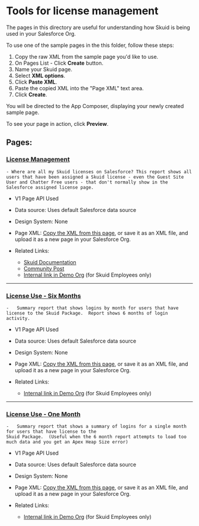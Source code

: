 # Tools for license management

The pages in this directory are useful for understanding how Skuid is being used in your Salesforce Org. 

To use one of the sample pages in the this folder, follow these steps:

1. Copy the raw XML from the sample page you'd like to use.
2. On Pages List - Click **Create** button.
3. Name your Skuid page.
5. Select **XML options**.
6. Click **Paste XML**.
7. Paste the copied XML into the "Page XML" text area.
8. Click **Create**.

You will be directed to the App Composer, displaying your newly created sample page.

To see your page in action, click **Preview**.


## Pages: 

### <a href="LicenseManagement.xml" download="LicenseManagement.xml">License Management </a>  
    - Where are all my Skuid licenses on Salesforce? This report shows all users that have been assigned a Skuid license - even the Guest Site User and Chatter Free users - that don't normally show in the Salesforce assigned license page. 

   -  V1 Page API Used
   -  Data source: Uses default Salesforce data source
   -  Design System: None 
   - Page XML:  [Copy the XML from this page](LicenseManagement.xml), or save it as an XML file, and upload it as a new page in your Salesforce Org.  

   - Related Links:  
      - [Skuid Documentation](https://docs.skuid.com/latest/en/skuid/deploy/salesforce/user-access/#skuid-sample-page-license-management)
      - [Community Post](https://community.skuid.com/skuid/topics/the-users-show-2-users-and-4-licenses-but-none-available)
      - [Internal link in Demo Org](https://skuid-demo--skuid.na37.visual.force.com/apex/skuid__ui?page=ApprovalProcessActions&id=500U0000004ieGnIAI) (for Skuid Employees only)


***

 ### <a href="SkuidLicenseUse.xml" download="SkuidLicenseUse.xml">License Use - Six Months</a>  
    -   Summary report that shows logins by month for users that have license to the Skuid Package.  Report shows 6 months of login activity. 

   -  V1 Page API Used
   -  Data source: Uses default Salesforce data source
   -  Design System: None 
   - Page XML:  [Copy the XML from this page](SkuidLicenseUse.xml), or save it as an XML file, and upload it as a new page in your Salesforce Org.  

   - Related Links:  
      - [Internal link in Demo Org](https://skuid-demo--skuid.na37.visual.force.com/apex/skuid__ui?page=SkuidLicenseUse) (for Skuid Employees only)


***

### <a href="SkuidLicenes_1Month.xml" download="SkuidLicenes_1Month.xml">License Use - One Month</a>  
    -   Summary report that shows a summary of logins for a single month for users that have license to the
    Skuid Package.  (Useful when the 6 month report attempts to load too much data and you get an Apex Heap Size error)


   -  V1 Page API Used
   -  Data source: Uses default Salesforce data source
   -  Design System: None 
   - Page XML:  [Copy the XML from this page](SkuidLicenes_1Month.xml), or save it as an XML file, and upload it as a new page in your Salesforce Org.  

   - Related Links:  
      - [Internal link in Demo Org](https://skuid-demo--skuid.na37.visual.force.com/apex/skuid__ui?page=SkuidLicenses_1Month) (for Skuid Employees only)